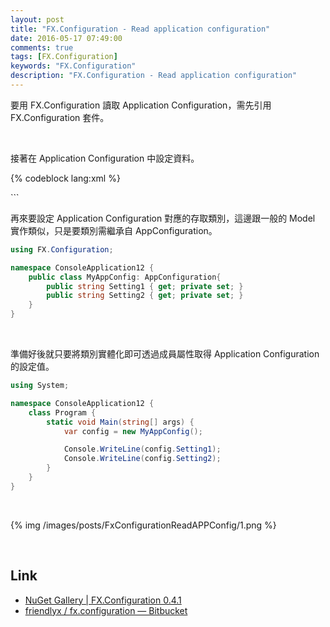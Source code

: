 ```yaml
---
layout: post
title: "FX.Configuration - Read application configuration"
date: 2016-05-17 07:49:00
comments: true
tags: [FX.Configuration]
keywords: "FX.Configuration"
description: "FX.Configuration - Read application configuration"
---
```


要用 FX.Configuration 讀取 Application Configuration，需先引用 FX.Configuration 套件。  

<!-- More -->

<br/>


接著在 Application Configuration 中設定資料。  

{% codeblock lang:xml %}
<?xml version="1.0" encoding="utf-8" ?> 
<configuration> 
    <appSettings> 
        <add key="Setting1" value="Larry Nung"/> 
        <add key="Setting2" value="Level Up (http://larrynung.github.io/index.html)"/> 
    </appSettings> 
</configuration>
```

<br/>


再來要設定 Application Configuration 對應的存取類別，這邊跟一般的 Model 實作類似，只是要類別需繼承自 AppConfiguration。  

```c#
using FX.Configuration; 

namespace ConsoleApplication12 { 
    public class MyAppConfig: AppConfiguration{ 
        public string Setting1 { get; private set; } 
        public string Setting2 { get; private set; } 
    } 
}
```

<br/>


準備好後就只要將類別實體化即可透過成員屬性取得 Application Configuration 的設定值。  

```c#
using System; 

namespace ConsoleApplication12 { 
    class Program { 
        static void Main(string[] args) { 
            var config = new MyAppConfig(); 

            Console.WriteLine(config.Setting1); 
            Console.WriteLine(config.Setting2); 
        } 
    } 
}
```
 
<br/>


{% img /images/posts/FxConfigurationReadAPPConfig/1.png %}

<br/>

Link
----
* [NuGet Gallery | FX.Configuration 0.4.1](https://www.nuget.org/packages/FX.Configuration/)
* [friendlyx / fx.configuration — Bitbucket](https://bitbucket.org/friendlyx/fx.configuration)
